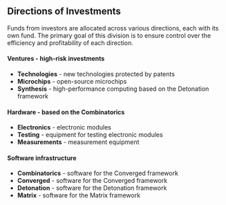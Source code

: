 ## Directions of Investments

Funds from investors are allocated across various directions, each with its own fund. The primary goal of this division
is to ensure control over the efficiency and profitability of each direction.

#### Ventures - high-risk investments
- **Technologies** - new technologies protected by patents
- **Microchips** - open-source microchips
- **Synthesis** - high-performance computing based on the Detonation framework

#### Hardware - based on the Combinatorics 
- **Electronics** - electronic modules
- **Testing** - equipment for testing electronic modules
- **Measurements** - measurement equipment

#### Software infrastructure
- **Combinatorics** - software for the Converged framework
- **Converged** - software for the Converged framework
- **Detonation** - software for the Detonation framework
- **Matrix** - software for the Matrix framework

